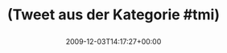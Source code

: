 ---
retweeted: false
source: <a href="http://twitter.com" rel="nofollow">Twitter Web Client</a>
entities:
  hashtags:
  - text: tmi
    indices:
    - '25'
    - '29'
  symbols: []
  user_mentions: []
  urls: []
display_text_range:
- '0'
- '30'
favorite_count: '0'
id_str: '6304222829'
truncated: false
retweet_count: '0'
id: '6304222829'
created_at: Thu Dec 03 14:17:27 +0000 2009
favorited: false
full_text: "(Tweet aus der Kategorie #tmi)"
lang: de
tags:
- tmi
- pesos/twitter
date: '2009-12-03T14:17:27+00:00'
src: https://twitter.com/bascht/status/6304222829
original_url: https://twitter.com/bascht/status/6304222829
type: twitter_tweet
text: "(Tweet aus der Kategorie #tmi)"
title: "(Tweet aus der Kategorie #tmi)\n"

---
